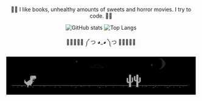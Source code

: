  <p align="center">
    🎃🍭 I like books, unhealthy amounts of sweets and horror movies. I try to code. 🍭🎃
</p>
 
<p align="center">
  <img
       
  ![GitHub stats](https://github-readme-stats.vercel.app/api?username=AdrianaBot&show_icons=true&theme=kacho_ga)
  ![Top Langs](https://github-readme-stats.vercel.app/api/top-langs/?username=AdrianaBot&theme=kacho_ga)
  >
  </p>
  
   <p align="center">
  🎃🍭🎃🍭🎃 ༼ つ ◕_◕ ༽つ 🎃🍭🎃🍭🎃
  </p>
  

<p align="center">
  <img
       width="498"
       height="100"
       src="./dino.png"
       >
  </p>
       

